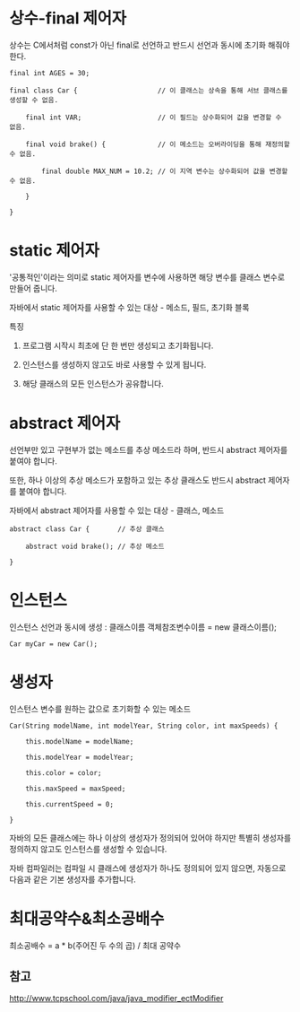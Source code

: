 # 상수-final 제어자
상수는 C에서처럼 const가 아닌 final로 선언하고 반드시 선언과 동시에 초기화 해줘야한다.
```
final int AGES = 30;
```

```
final class Car {                    // 이 클래스는 상속을 통해 서브 클래스를 생성할 수 없음.

    final int VAR;                   // 이 필드는 상수화되어 값을 변경할 수 없음.

    final void brake() {             // 이 메소드는 오버라이딩을 통해 재정의할 수 없음.

        final double MAX_NUM = 10.2; // 이 지역 변수는 상수화되어 값을 변경할 수 없음.

    }

}
```

# static 제어자

'공통적인'이라는 의미로 static 제어자를 변수에 사용하면 해당 변수를 클래스 변수로 만들어 줍니다.

자바에서 static 제어자를 사용할 수 있는 대상 - 메소드, 필드, 초기화 블록

특징

1. 프로그램 시작시 최초에 단 한 번만 생성되고 초기화됩니다.

2. 인스턴스를 생성하지 않고도 바로 사용할 수 있게 됩니다.

3. 해당 클래스의 모든 인스턴스가 공유합니다.

# abstract 제어자

선언부만 있고 구현부가 없는 메소드를 추상 메소드라 하며, 반드시 abstract 제어자를 붙여야 합니다.

또한, 하나 이상의 추상 메소드가 포함하고 있는 추상 클래스도 반드시 abstract 제어자를 붙여야 합니다.

자바에서 abstract 제어자를 사용할 수 있는 대상 - 클래스, 메소드
```
abstract class Car {       // 추상 클래스

    abstract void brake(); // 추상 메소드

}
```

# 인스턴스

인스턴스 선언과 동시에 생성 : 클래스이름 객체참조변수이름 = new 클래스이름();

```
Car myCar = new Car();
```

# 생성자

인스턴스 변수를 원하는 값으로 초기화할 수 있는 메소드

```
Car(String modelName, int modelYear, String color, int maxSpeeds) {

    this.modelName = modelName;

    this.modelYear = modelYear;

    this.color = color;

    this.maxSpeed = maxSpeed;

    this.currentSpeed = 0;

}
```

자바의 모든 클래스에는 하나 이상의 생성자가 정의되어 있어야 하지만 특별히 생성자를 정의하지 않고도 인스턴스를 생성할 수 있습니다.

자바 컴파일러는 컴파일 시 클래스에 생성자가 하나도 정의되어 있지 않으면, 자동으로 다음과 같은 기본 생성자를 추가합니다.

# 최대공약수&최소공배수

최소공배수 = a * b(주어진 두 수의 곱)  /   최대 공약수

## 참고
<http://www.tcpschool.com/java/java_modifier_ectModifier>

